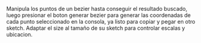 
Manipula los puntos de un bezier hasta conseguir el resultado buscado, luego presionar el boton generar bezier para generar las coordenadas de cada punto seleccionado en la consola, ya listo para copiar y pegar en otro sketch.
Adaptar el size al tamaño de su sketch para controlar escalas y ubicacion.
